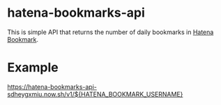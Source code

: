 # hatena-bookmarks-api

This is simple API that returns the number of daily bookmarks in [Hatena Bookmark](http://b.hatena.ne.jp/).

# Example
https://hatena-bookmarks-api-sdheygxmiu.now.sh/v1/${HATENA_BOOKMARK_USERNAME}
